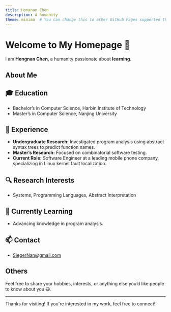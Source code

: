 ```yaml
---
title: Honanan Chen
description: A humanity
theme: minima  # You can change this to other GitHub Pages supported themes
---
```


# Welcome to My Homepage 👋

I am **Hongnan Chen**, a humanity passionate about **learning**.

## About Me

## 🎓 Education
- Bachelor’s in Computer Science, Harbin Institute of Technology  
- Master’s in Computer Science, Nanjing University

## 💼 Experience
- **Undergraduate Research:** Investigated program analysis using abstract syntax trees to predict function names.  
- **Master’s Research:** Focused on combinatorial software testing.  
- **Current Role:** Software Engineer at a leading mobile phone company, specializing in Linux kernel fault localization.

## 🔍 Research Interests
- Systems, Programming Languages, Abstract Interpretation

## 🌱 Currently Learning
- Advancing knowledge in program analysis.

## 📫 Contact
- SiegerNan@gmail.com



## Others

Feel free to share your hobbies, interests, or anything else you’d like people to know about you 😃.

---

Thanks for visiting! If you're interested in my work, feel free to connect!
